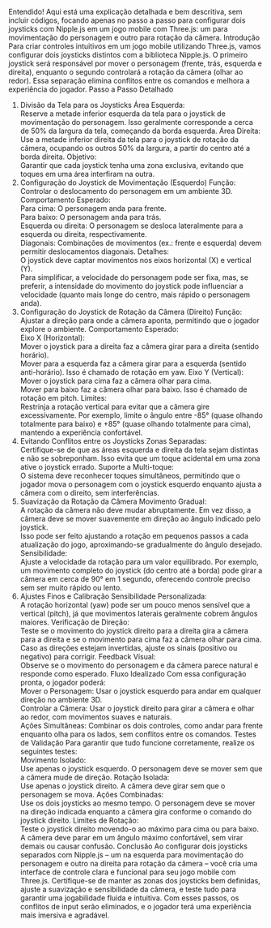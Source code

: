Entendido! Aqui está uma explicação detalhada e bem descritiva, sem incluir códigos, focando apenas no passo a passo para configurar dois joysticks com Nipple.js em um jogo mobile com Three.js: um para movimentação do personagem e outro para rotação da câmera.
Introdução
Para criar controles intuitivos em um jogo mobile utilizando Three.js, vamos configurar dois joysticks distintos com a biblioteca Nipple.js. O primeiro joystick será responsável por mover o personagem (frente, trás, esquerda e direita), enquanto o segundo controlará a rotação da câmera (olhar ao redor). Essa separação elimina conflitos entre os comandos e melhora a experiência do jogador.
Passo a Passo Detalhado
1. Divisão da Tela para os Joysticks
Área Esquerda:  
Reserve a metade inferior esquerda da tela para o joystick de movimentação do personagem. Isso geralmente corresponde a cerca de 50% da largura da tela, começando da borda esquerda.
Área Direita:  
Use a metade inferior direita da tela para o joystick de rotação da câmera, ocupando os outros 50% da largura, a partir do centro até a borda direita.
Objetivo:  
Garantir que cada joystick tenha uma zona exclusiva, evitando que toques em uma área interfiram na outra.
2. Configuração do Joystick de Movimentação (Esquerdo)
Função:  
Controlar o deslocamento do personagem em um ambiente 3D.
Comportamento Esperado:  
Para cima: O personagem anda para frente.  
Para baixo: O personagem anda para trás.  
Esquerda ou direita: O personagem se desloca lateralmente para a esquerda ou direita, respectivamente.  
Diagonais: Combinações de movimentos (ex.: frente e esquerda) devem permitir deslocamentos diagonais.
Detalhes:  
O joystick deve captar movimentos nos eixos horizontal (X) e vertical (Y).  
Para simplificar, a velocidade do personagem pode ser fixa, mas, se preferir, a intensidade do movimento do joystick pode influenciar a velocidade (quanto mais longe do centro, mais rápido o personagem anda).
3. Configuração do Joystick de Rotação da Câmera (Direito)
Função:  
Ajustar a direção para onde a câmera aponta, permitindo que o jogador explore o ambiente.
Comportamento Esperado:  
Eixo X (Horizontal):  
Mover o joystick para a direita faz a câmera girar para a direita (sentido horário).  
Mover para a esquerda faz a câmera girar para a esquerda (sentido anti-horário). Isso é chamado de rotação em yaw.
Eixo Y (Vertical):  
Mover o joystick para cima faz a câmera olhar para cima.  
Mover para baixo faz a câmera olhar para baixo. Isso é chamado de rotação em pitch.
Limites:  
Restrinja a rotação vertical para evitar que a câmera gire excessivamente. Por exemplo, limite o ângulo entre -85° (quase olhando totalmente para baixo) e +85° (quase olhando totalmente para cima), mantendo a experiência confortável.
4. Evitando Conflitos entre os Joysticks
Zonas Separadas:  
Certifique-se de que as áreas esquerda e direita da tela sejam distintas e não se sobreponham. Isso evita que um toque acidental em uma zona ative o joystick errado.
Suporte a Multi-toque:  
O sistema deve reconhecer toques simultâneos, permitindo que o jogador mova o personagem com o joystick esquerdo enquanto ajusta a câmera com o direito, sem interferências.
5. Suavização da Rotação da Câmera
Movimento Gradual:  
A rotação da câmera não deve mudar abruptamente. Em vez disso, a câmera deve se mover suavemente em direção ao ângulo indicado pelo joystick.  
Isso pode ser feito ajustando a rotação em pequenos passos a cada atualização do jogo, aproximando-se gradualmente do ângulo desejado.
Sensibilidade:  
Ajuste a velocidade da rotação para um valor equilibrado. Por exemplo, um movimento completo do joystick (do centro até a borda) pode girar a câmera em cerca de 90° em 1 segundo, oferecendo controle preciso sem ser muito rápido ou lento.
6. Ajustes Finos e Calibração
Sensibilidade Personalizada:  
A rotação horizontal (yaw) pode ser um pouco menos sensível que a vertical (pitch), já que movimentos laterais geralmente cobrem ângulos maiores.
Verificação de Direção:  
Teste se o movimento do joystick direito para a direita gira a câmera para a direita e se o movimento para cima faz a câmera olhar para cima. Caso as direções estejam invertidas, ajuste os sinais (positivo ou negativo) para corrigir.
Feedback Visual:  
Observe se o movimento do personagem e da câmera parece natural e responde como esperado.
Fluxo Idealizado
Com essa configuração pronta, o jogador poderá:  
Mover o Personagem: Usar o joystick esquerdo para andar em qualquer direção no ambiente 3D.  
Controlar a Câmera: Usar o joystick direito para girar a câmera e olhar ao redor, com movimentos suaves e naturais.  
Ações Simultâneas: Combinar os dois controles, como andar para frente enquanto olha para os lados, sem conflitos entre os comandos.
Testes de Validação
Para garantir que tudo funcione corretamente, realize os seguintes testes:  
Movimento Isolado:  
Use apenas o joystick esquerdo. O personagem deve se mover sem que a câmera mude de direção.
Rotação Isolada:  
Use apenas o joystick direito. A câmera deve girar sem que o personagem se mova.
Ações Combinadas:  
Use os dois joysticks ao mesmo tempo. O personagem deve se mover na direção indicada enquanto a câmera gira conforme o comando do joystick direito.
Limites de Rotação:  
Teste o joystick direito movendo-o ao máximo para cima ou para baixo. A câmera deve parar em um ângulo máximo confortável, sem virar demais ou causar confusão.
Conclusão
Ao configurar dois joysticks separados com Nipple.js – um na esquerda para movimentação do personagem e outro na direita para rotação da câmera – você cria uma interface de controle clara e funcional para seu jogo mobile com Three.js. Certifique-se de manter as zonas dos joysticks bem definidas, ajuste a suavização e sensibilidade da câmera, e teste tudo para garantir uma jogabilidade fluida e intuitiva. Com esses passos, os conflitos de input serão eliminados, e o jogador terá uma experiência mais imersiva e agradável.